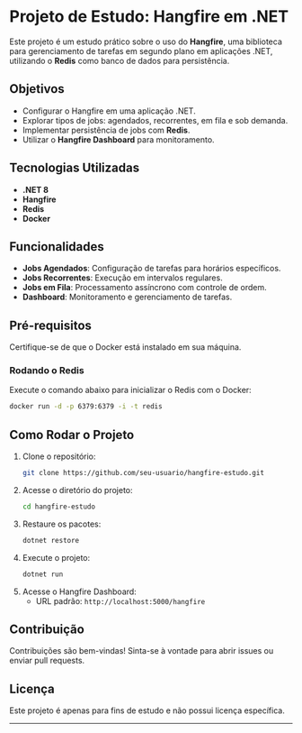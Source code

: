 # Projeto de Estudo: Hangfire em .NET  

Este projeto é um estudo prático sobre o uso do **Hangfire**, uma biblioteca para gerenciamento de tarefas em segundo plano em aplicações .NET, utilizando o **Redis** como banco de dados para persistência.  

## Objetivos  
- Configurar o Hangfire em uma aplicação .NET.  
- Explorar tipos de jobs: agendados, recorrentes, em fila e sob demanda.  
- Implementar persistência de jobs com **Redis**.  
- Utilizar o **Hangfire Dashboard** para monitoramento.  

## Tecnologias Utilizadas  
- **.NET 8**  
- **Hangfire**  
- **Redis**  
- **Docker**  

## Funcionalidades  
- **Jobs Agendados**: Configuração de tarefas para horários específicos.  
- **Jobs Recorrentes**: Execução em intervalos regulares.  
- **Jobs em Fila**: Processamento assíncrono com controle de ordem.  
- **Dashboard**: Monitoramento e gerenciamento de tarefas.  

## Pré-requisitos  
Certifique-se de que o Docker está instalado em sua máquina.  

### Rodando o Redis  
Execute o comando abaixo para inicializar o Redis com o Docker:  
```bash  
docker run -d -p 6379:6379 -i -t redis  
```  

## Como Rodar o Projeto  
1. Clone o repositório:  
   ```bash  
   git clone https://github.com/seu-usuario/hangfire-estudo.git
   ```  
2. Acesse o diretório do projeto:  
   ```bash  
   cd hangfire-estudo  
   ```   
3. Restaure os pacotes:  
   ```bash  
   dotnet restore  
   ```  
4. Execute o projeto:  
   ```bash  
   dotnet run  
   ```  
5. Acesse o Hangfire Dashboard:  
   - URL padrão: `http://localhost:5000/hangfire`  

## Contribuição  
Contribuições são bem-vindas! Sinta-se à vontade para abrir issues ou enviar pull requests.  

## Licença  
Este projeto é apenas para fins de estudo e não possui licença específica.  

---  
